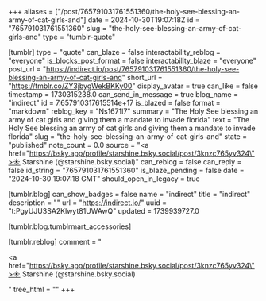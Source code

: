 +++
aliases = ["/post/765791031761551360/the-holy-see-blessing-an-army-of-cat-girls-and"]
date = 2024-10-30T19:07:18Z
id = "765791031761551360"
slug = "the-holy-see-blessing-an-army-of-cat-girls-and"
type = "tumblr-quote"

[tumblr]
type = "quote"
can_blaze = false
interactability_reblog = "everyone"
is_blocks_post_format = false
interactability_blaze = "everyone"
post_url = "https://indirect.io/post/765791031761551360/the-holy-see-blessing-an-army-of-cat-girls-and"
short_url = "https://tmblr.co/ZY3jbygWekBKKy00"
display_avatar = true
can_like = false
timestamp = 1730315238.0
can_send_in_message = true
blog_name = "indirect"
id = 7.657910317615514e+17
is_blazed = false
format = "markdown"
reblog_key = "Ns1671I7"
summary = "The Holy See blessing an army of cat girls and giving them a mandate to invade florida"
text = "The Holy See blessing an army of cat girls and giving them a mandate to invade florida"
slug = "the-holy-see-blessing-an-army-of-cat-girls-and"
state = "published"
note_count = 0.0
source = "<a href=\"https://bsky.app/profile/starshine.bsky.social/post/3knzc765yv324\">☀️ Starshine (@starshine.bsky.social)</a>"
can_reblog = false
can_reply = false
id_string = "765791031761551360"
is_blaze_pending = false
date = "2024-10-30 19:07:18 GMT"
should_open_in_legacy = true

[tumblr.blog]
can_show_badges = false
name = "indirect"
title = "indirect"
description = ""
url = "https://indirect.io/"
uuid = "t:PgyUJU3SA2Klwyt81UWAwQ"
updated = 1739939727.0

[tumblr.blog.tumblrmart_accessories]

[tumblr.reblog]
comment = "<p><a href=\"https://bsky.app/profile/starshine.bsky.social/post/3knzc765yv324\">☀️ Starshine (@starshine.bsky.social)</a></p>"
tree_html = ""
+++

